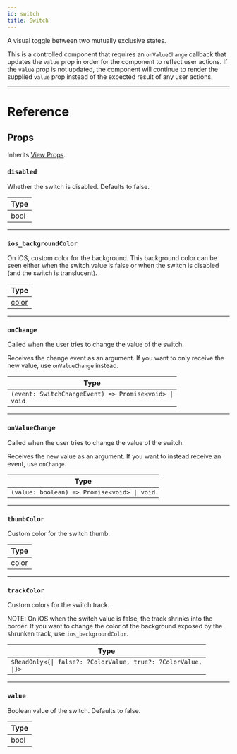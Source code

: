 ```yaml
---
id: switch
title: Switch
---
```


A visual toggle between two mutually exclusive states.

This is a controlled component that requires an `onValueChange` callback that updates the `value` prop in order for the component to reflect user actions. If the `value` prop is not updated, the component will continue to render the supplied `value` prop instead of the expected result of any user actions.

---

# Reference

## Props

Inherits [View Props](view.md#props).

### `disabled`

Whether the switch is disabled. Defaults to false.

| Type |
| ---- |
| bool |

---

### `ios_backgroundColor`

On iOS, custom color for the background. This background color can be seen either when the switch value is false or when the switch is disabled (and the switch is translucent).

| Type               |
| ------------------ |
| [color](colors.md) |

---

### `onChange`

Called when the user tries to change the value of the switch.

Receives the change event as an argument. If you want to only receive the new value, use `onValueChange` instead.

| Type                                                                                |
| ----------------------------------------------------------------------------------- |
| <code>(event: SwitchChangeEvent) =&#x3E; Promise&#x3C;void&#x3E; &#124; void</code> |

---

### `onValueChange`

Called when the user tries to change the value of the switch.

Receives the new value as an argument. If you want to instead receive an event, use `onChange`.

| Type                                                                      |
| ------------------------------------------------------------------------- |
| <code>(value: boolean) =&#x3E; Promise&#x3C;void&#x3E; &#124; void</code> |

---

### `thumbColor`

Custom color for the switch thumb.

| Type               |
| ------------------ |
| [color](colors.md) |

---

### `trackColor`

Custom colors for the switch track.

NOTE: On iOS when the switch value is false, the track shrinks into the border. If you want to change the color of the background exposed by the shrunken track, use `ios_backgroundColor`.

| Type                                                                                        |
| ------------------------------------------------------------------------------------------- |
| <code>\$ReadOnly&#x3C;{&#124; false?: ?ColorValue, true?: ?ColorValue, &#124;}&#x3E;</code> |

---

### `value`

Boolean value of the switch. Defaults to false.

| Type |
| ---- |
| bool |
